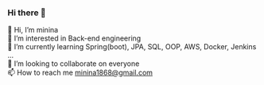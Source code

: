 ### Hi there 👋


👋 Hi, I’m minina <br>
👀 I’m interested in Back-end engineering <br>
🌱 I’m currently learning Spring(boot), JPA, SQL, OOP, AWS, Docker, Jenkins ... <br>
💞️ I’m looking to collaborate on everyone <br>
📫 How to reach me minina1868@gmail.com<br>
